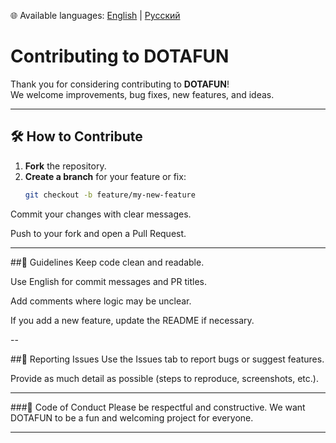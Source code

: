 🌐 Available languages: [English](CONTRIBUTING.md) | [Русский](CONTRIBUTING.ru.md)

# Contributing to DOTAFUN

Thank you for considering contributing to **DOTAFUN**!  
We welcome improvements, bug fixes, new features, and ideas.

---

## 🛠 How to Contribute

1. **Fork** the repository.  
2. **Create a branch** for your feature or fix:  
   ```bash
   git checkout -b feature/my-new-feature
Commit your changes with clear messages.

Push to your fork and open a Pull Request.

---

##📌 Guidelines
Keep code clean and readable.

Use English for commit messages and PR titles.

Add comments where logic may be unclear.

If you add a new feature, update the README if necessary.

--

##🐛 Reporting Issues
Use the Issues tab to report bugs or suggest features.

Provide as much detail as possible (steps to reproduce, screenshots, etc.).

---

###🤝 Code of Conduct
Please be respectful and constructive. We want DOTAFUN to be a fun and welcoming project for everyone.

---
